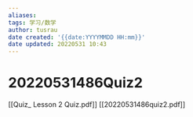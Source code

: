 ```yaml
---
aliases: 
tags: 学习/数学
author: tusrau
date created: '{{date:YYYYMMDD HH:mm}}'
date updated: 20220531 10:43
---
```


# 20220531486Quiz2

[[Quiz_ Lesson 2 Quiz.pdf]]
[[20220531486quiz2.pdf]]
